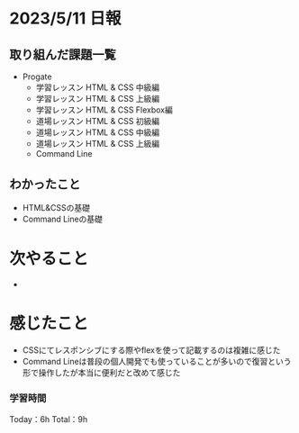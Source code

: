# 2023/5/11 日報

## 取り組んだ課題一覧
- Progate
  - 学習レッスン HTML & CSS 中級編
  - 学習レッスン HTML & CSS 上級編
  - 学習レッスン HTML & CSS Flexbox編
  - 道場レッスン HTML & CSS 初級編
  - 道場レッスン HTML & CSS 中級編
  - 道場レッスン HTML & CSS 上級編
  - Command Line

## わかったこと
- HTML&CSSの基礎
- Command Lineの基礎

# 次やること
-

# 感じたこと
- CSSにてレスポンシブにする際やflexを使って記載するのは複雑に感じた
- Command Lineは普段の個人開発でも使っていることが多いので復習という形で操作したが本当に便利だと改めて感じた

### 学習時間
Today：6h Total：9h
